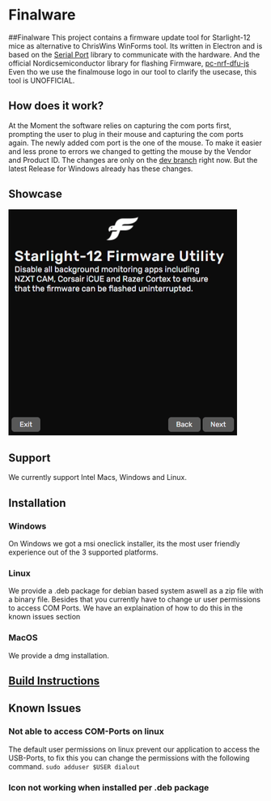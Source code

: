 # Finalware

##Finalware
This project contains a firmware update tool for Starlight-12 mice as alternative to ChrisWins WinForms tool. 
Its written in Electron and is based on the
[Serial Port](https://serialport.io) library to communicate with the hardware. And the official 
Nordicsemiconductor library for flashing Firmware, [pc-nrf-dfu-js](https://github.com/NordicSemiconductor/pc-nrf-dfu-js)
Even tho we use the finalmouse logo in our tool to clarify the usecase, this tool is UNOFFICIAL.

## How does it work?
At the Moment the software relies on capturing the com ports first, prompting the user to plug in their mouse and capturing the com ports again. The newly added com port is the one of the mouse. 
To make it easier and less prone to errors we changed to getting the mouse by the Vendor and Product ID. The changes are only on the [dev branch](https://github.com/Kuromis-2/finalware/tree/dev) right now. But the latest Release for Windows already has these changes.

## Showcase
![Gif](https://raw.githubusercontent.com/Kuromis-2/finalware/main/finalware.gif)

## Support 
We currently support Intel Macs, Windows and Linux.

## Installation
### Windows
On Windows we got a msi oneclick installer, its the most user friendly experience out of the 3 supported platforms.
### Linux
We provide a .deb package for debian based system aswell as a zip file with a binary file. Besides that you currently have to change ur user permissions to access COM Ports. We have an explaination of how to do this in the known issues section
### MacOS
We provide a dmg installation.

## [Build Instructions](https://github.com/Kuromis-2/finalware/blob/main/buildinstructions.md)

## Known Issues
### Not able to access COM-Ports on linux
The default user permissions on linux prevent our application to access the USB-Ports, to fix this you can change the permissions with the following command. ```sudo adduser $USER dialout```
### Icon not working when installed per .deb package
